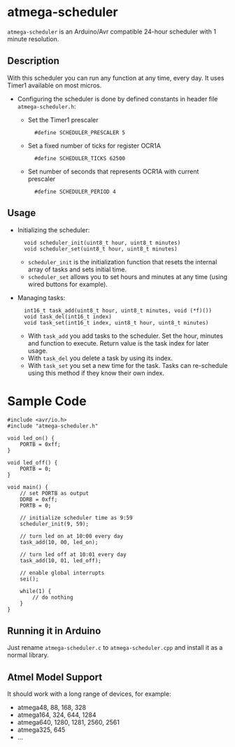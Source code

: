 # atmega-scheduler

`atmega-scheduler` is an Arduino/Avr compatible 24-hour scheduler with 1 minute resolution.

## Description

With this scheduler you can run any function at any time, every day. It uses Timer1 available on most micros.

- Configuring the scheduler is done by defined constants in header file `atmega-scheduler.h`:

	- Set the Timer1 prescaler
	
			#define SCHEDULER_PRESCALER 5
			
	- Set a fixed number of ticks for register OCR1A
	
			#define SCHEDULER_TICKS 62500
		
	- Set number of seconds that represents OCR1A with current prescaler
	
			#define SCHEDULER_PERIOD 4

## Usage

- Initializing the scheduler:

		void scheduler_init(uint8_t hour, uint8_t minutes)
		void scheduler_set(uint8_t hour, uint8_t minutes)

	- `scheduler_init` is the initialization function that resets the internal array of tasks and sets initial time.
	- `scheduler_set` allows you to set hours and minutes at any time (using wired buttons for example).
	
- Managing tasks:

		int16_t task_add(uint8_t hour, uint8_t minutes, void (*f)())
		void task_del(int16_t index)
		void task_set(int16_t index, uint8_t hour, uint8_t minutes)

	- With `task_add` you add tasks to the scheduler. Set the hour, minutes and function to execute. Return value
	is the task index for later usage.
	- With `task_del` you delete a task by using its index.
	- With `task_set` you set a new time for the task. Tasks can re-schedule using this method if they know their own index.

# Sample Code

	#include <avr/io.h>
	#include "atmega-scheduler.h"

	void led_on() {
		PORTB = 0xff;
	}

	void led_off() {
		PORTB = 0;
	}

	void main() {
		// set PORTB as output
		DDRB = 0xff;
		PORTB = 0;
		
		// initialize scheduler time as 9:59
		scheduler_init(9, 59);
		
		// turn led on at 10:00 every day
		task_add(10, 00, led_on);
		
		// turn led off at 10:01 every day
		task_add(10, 01, led_off);
		
		// enable global interrupts
		sei();
		
		while(1) {
			// do nothing
		}
	}

## Running it in Arduino

Just rename `atmega-scheduler.c` to `atmega-scheduler.cpp` and install it as a normal library.

## Atmel Model Support

It should work with a long range of devices, for example:

- atmega48, 88, 168, 328
- atmega164, 324, 644, 1284
- atmega640, 1280, 1281, 2560, 2561
- atmega325, 645
- ...
